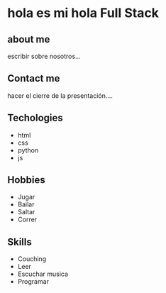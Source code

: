 # hola es mi hola Full Stack                                                                                                             
## about me
escribir sobre nosotros...

## Contact me
hacer el cierre de la presentación....

## Techologies
- html
- css
- python
- js
## Hobbies
- Jugar
- Bailar
- Saltar
- Correr

## Skills
- Couching
- Leer
- Escuchar musica
- Programar

